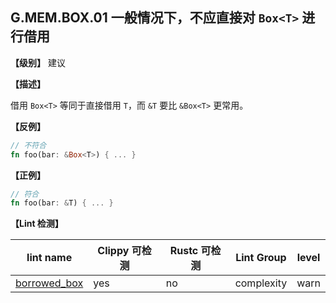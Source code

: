 ## G.MEM.BOX.01  一般情况下，不应直接对 `Box<T>` 进行借用

**【级别】** 建议

**【描述】**

借用 `Box<T>` 等同于直接借用 `T`，而 `&T` 要比 `&Box<T>` 更常用。

**【反例】**

```rust
// 不符合
fn foo(bar: &Box<T>) { ... }
```

**【正例】**

```rust
// 符合
fn foo(bar: &T) { ... }
```


**【Lint 检测】**

| lint name | Clippy 可检测 | Rustc 可检测 | Lint Group | level |
| ------ | ---- | --------- | ------ | ------ | 
| [borrowed_box](https://rust-lang.github.io/rust-clippy/master/#borrowed_box) | yes| no | complexity | warn |
